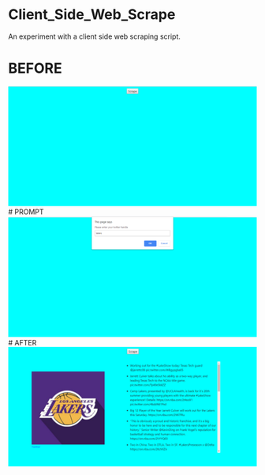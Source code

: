 # Client_Side_Web_Scrape
An experiment with a client side web scraping script.

# BEFORE
<img src="images/before.PNG" width="800">
# PROMPT
<img src="images/next.PNG" width="800">
# AFTER
<img src="images/after.PNG" width="800">
